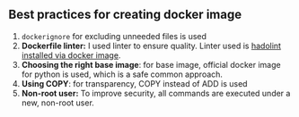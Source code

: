 ## Best practices for creating docker image
1. `dockerignore` for excluding unneeded files is used
2. **Dockerfile linter:** I used linter to ensure quality. Linter used is [hadolint installed via docker image](https://hub.docker.com/r/hadolint/hadolint).
3. **Choosing the right base image**: for base image, official docker image for python is used, which is a safe common approach.
4. **Using COPY**: for transparency, COPY instead of ADD is used
5. **Non-root user:** To improve security, all commands are executed under a new, non-root user.